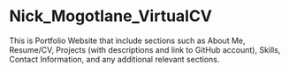 # Nick_Mogotlane_VirtualCV
This is Portfolio Website that include sections such as About Me, Resume/CV, Projects (with descriptions and link to GitHub account), Skills, Contact Information, and any additional relevant sections.
